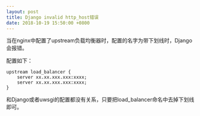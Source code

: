 ```yaml
---
layout: post
title: Django invalid http_host错误
date: 2018-10-19 15:50:00 +0800
---
```


当在nginx中配置了upstream负载均衡器时，配置的名字为带下划线时，Django会报错。

配置如下：
```
upstream load_balancer {
    server xx.xx.xxx.xxx:xxxx;
    server xx.xx.xxx.xxx:xxxx;
}
```

和Django或者uwsgi的配置都没有关系，只要把load_balancer命名中去掉下划线即可。